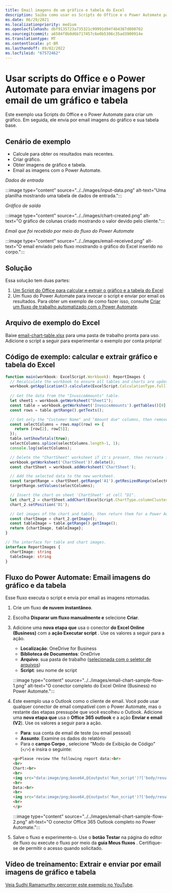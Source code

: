 ```yaml
---
title: Email imagens de um gráfico e tabela do Excel
description: Saiba como usar os Scripts do Office e o Power Automate para extrair e enviar por email as imagens de um gráfico e tabela do Excel.
ms.date: 06/29/2021
ms.localizationpriority: medium
ms.openlocfilehash: dbf9135723a735321c99991d94f4b4387d800702
ms.sourcegitcommit: a6504f8b0d6b717457c6e0b5306c35ad3900914e
ms.translationtype: MT
ms.contentlocale: pt-BR
ms.lasthandoff: 09/02/2022
ms.locfileid: "67572462"
---
```

# <a name="use-office-scripts-and-power-automate-to-email-images-of-a-chart-and-table"></a>Usar scripts do Office e o Power Automate para enviar imagens por email de um gráfico e tabela

Este exemplo usa Scripts do Office e o Power Automate para criar um gráfico. Em seguida, ele envia por email imagens do gráfico e sua tabela base.

## <a name="example-scenario"></a>Cenário de exemplo

* Calcule para obter os resultados mais recentes.
* Criar gráfico.
* Obter imagens de gráfico e tabela.
* Email as imagens com o Power Automate.

_Dados de entrada_

:::image type="content" source="../../images/input-data.png" alt-text="Uma planilha mostrando uma tabela de dados de entrada.":::

_Gráfico de saída_

:::image type="content" source="../../images/chart-created.png" alt-text="O gráfico de colunas criado mostrando o valor devido pelo cliente.":::

_Email que foi recebido por meio do fluxo do Power Automate_

:::image type="content" source="../../images/email-received.png" alt-text="O email enviado pelo fluxo mostrando o gráfico do Excel inserido no corpo.":::

## <a name="solution"></a>Solução

Essa solução tem duas partes:

1. [Um Script do Office para calcular e extrair o gráfico e a tabela do Excel](#sample-code-calculate-and-extract-excel-chart-and-table)
1. Um fluxo do Power Automate para invocar o script e enviar por email os resultados. Para obter um exemplo de como fazer isso, consulte [Criar um fluxo de trabalho automatizado com o Power Automate](../../tutorials/excel-power-automate-returns.md#create-an-automated-workflow-with-power-automate).

## <a name="sample-excel-file"></a>Arquivo de exemplo do Excel

Baixe [email-chart-table.xlsx](email-chart-table.xlsx) para uma pasta de trabalho pronta para uso. Adicione o script a seguir para experimentar o exemplo por conta própria!

## <a name="sample-code-calculate-and-extract-excel-chart-and-table"></a>Código de exemplo: calcular e extrair gráfico e tabela do Excel

```TypeScript
function main(workbook: ExcelScript.Workbook): ReportImages {
  // Recalculate the workbook to ensure all tables and charts are updated.
  workbook.getApplication().calculate(ExcelScript.CalculationType.full);
  
  // Get the data from the "InvoiceAmounts" table.
  let sheet1 = workbook.getWorksheet("Sheet1");
  const table = workbook.getWorksheet('InvoiceAmounts').getTables()[0];
  const rows = table.getRange().getTexts();

  // Get only the "Customer Name" and "Amount due" columns, then remove the "Total" row.
  const selectColumns = rows.map((row) => {
    return [row[2], row[5]];
  });
  table.setShowTotals(true);
  selectColumns.splice(selectColumns.length-1, 1);
  console.log(selectColumns);

  // Delete the "ChartSheet" worksheet if it's present, then recreate it.
  workbook.getWorksheet('ChartSheet')?.delete();
  const chartSheet = workbook.addWorksheet('ChartSheet');

  // Add the selected data to the new worksheet.
  const targetRange = chartSheet.getRange('A1').getResizedRange(selectColumns.length-1, selectColumns[0].length-1);
  targetRange.setValues(selectColumns);

  // Insert the chart on sheet 'ChartSheet' at cell "D1".
  let chart_2 = chartSheet.addChart(ExcelScript.ChartType.columnClustered, targetRange);
  chart_2.setPosition('D1');

  // Get images of the chart and table, then return them for a Power Automate flow.
  const chartImage = chart_2.getImage();
  const tableImage = table.getRange().getImage();
  return {chartImage, tableImage};
}

// The interface for table and chart images.
interface ReportImages {
  chartImage: string
  tableImage: string
}
```

## <a name="power-automate-flow-email-the-chart-and-table-images"></a>Fluxo do Power Automate: Email imagens do gráfico e da tabela

Esse fluxo executa o script e envia por email as imagens retornadas.

1. Crie um fluxo **de nuvem instantâneo**.
1. Escolha **Disparar um fluxo manualmente e** selecione **Criar**.
1. Adicione uma **nova etapa que** usa o conector **do Excel Online (Business)** com a **ação Executar script** . Use os valores a seguir para a ação.
    * **Localização**: OneDrive for Business
    * **Biblioteca de Documentos**: OneDrive
    * **Arquivo**: sua pasta de trabalho ([selecionada com o seletor de arquivos](../../testing/power-automate-troubleshooting.md#select-workbooks-with-the-file-browser-control))
    * **Script**: seu nome de script

    :::image type="content" source="../../images/email-chart-sample-flow-1.png" alt-text="O conector completo do Excel Online (Business) no Power Automate.":::
1. Este exemplo usa o Outlook como o cliente de email. Você pode usar qualquer conector de email compatível com o Power Automate, mas o restante das etapas pressupõe que você escolheu o Outlook. Adicione uma **nova etapa que** usa o **Office 365 outlook** e a ação **Enviar e email (V2**). Use os valores a seguir para a ação.
    * **Para**: sua conta de email de teste (ou email pessoal)
    * **Assunto**: Examine os dados do relatório
    * Para o **campo Corpo** , selecione "Modo de Exibição de Código" (`</>`) e insira o seguinte:

    ```HTML
    <p>Please review the following report data:<br>
    <br>
    Chart:<br>
    <br>
    <img src="data:image/png;base64,@{outputs('Run_script')?['body/result/chartImage']}"/>
    <br>
    Data:<br>
    <br>
    <img src="data:image/png;base64,@{outputs('Run_script')?['body/result/tableImage']}"/>
    <br>
    </p>
    ```

    :::image type="content" source="../../images/email-chart-sample-flow-2.png" alt-text="O conector Office 365 Outlook completo no Power Automate.":::
1. Salve o fluxo e experimente-o. Use o **botão Testar** na página do editor de fluxo ou execute o fluxo por meio da **guia Meus fluxos** . Certifique-se de permitir o acesso quando solicitado.

## <a name="training-video-extract-and-email-images-of-chart-and-table"></a>Vídeo de treinamento: Extrair e enviar por email imagens de gráfico e tabela

[Veja Sudhi Ramamurthy percorrer este exemplo no YouTube](https://youtu.be/152GJyqc-Kw).
